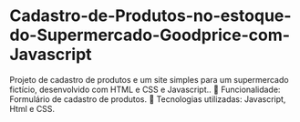 # Cadastro-de-Produtos-no-estoque-do-Supermercado-Goodprice-com-Javascript
Projeto de cadastro de produtos e um site simples para um supermercado fictício, desenvolvido com HTML e CSS e Javascript.. 📌 Funcionalidade: Formulário de cadastro de produtos. 🚀 Tecnologias utilizadas: Javascript, Html e CSS.
